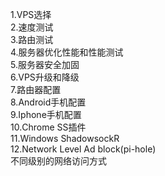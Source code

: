 1.VPS选择   
2.速度测试  
3.路由测试  
4.服务器优化性能和性能测试  
5.服务器安全加固  
6.VPS升级和降级  
7.路由器配置  
8.Android手机配置  
9.Iphone手机配置  
10.Chrome SS插件   
11.Windows ShadowsockR     
12.Network Level Ad block(pi-hole)    
不同级别的网络访问方式
